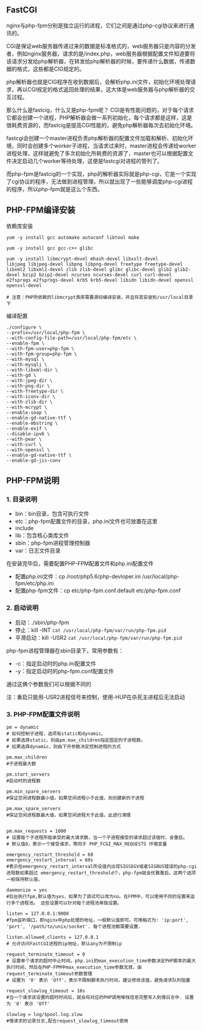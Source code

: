 ## FastCGI
nginx与php-fpm分别是独立运行的进程，它们之间是通过php-cgi协议来进行通讯的。

CGI是保证web服务器传递过来的数据是标准格式的，web服务器只是内容的分发者，例如nginx服务器，请求的是/index.php，web服务器根据配置文件知道要将该请求分发给php解析器，在转发给php解析器的时候，要传递什么数据，传递数据的格式，这些都是CIG规定的。

php解析器也就是CIG程序在收到数据后，会解析php.ini文件，初始化环境处理请求，再以CGI规定的格式返回处理的结果，这大体是web服务器与php解析器的交互过程。

那么什么是fastcig，什么又是php-fpm呢？
CGI是有性能问题的，对于每个请求它都会创建一个进程，PHP解析器会做一系列初始化，每个请求都是这样，这是很耗费资源的，而fastcig是提高CGI性能的，避免php解析器每次去初始化环境。

fastcgi会创建一个master进程负责php解析器的配置文件加载和解析、初始化环境，同时会创建多个worker子进程，当请求过来时，master进程会传递给worker进程处理，这样就避免了多次初始化所耗费的资源了，master也可以根据配置文件决定启动几个worker等待处理，这便是fastcgi对进程的管列了。

而php-fpm是fastcig的一个实现，php的解析器实际就是php-cgi，它是一个实现了cgi协议的程序，无法做到进程管理，所以就出现了一些能够调度php-cgi进程的程序，所以php-fpm就是这么个东西。


## PHP-FPM编译安装
依赖库安装
```
yum -y install gcc automake autoconf libtool make

yum -y install gcc gcc-c++ glibc

yum -y install libmcrypt-devel mhash-devel libxslt-devel 
libjpeg libjpeg-devel libpng libpng-devel freetype freetype-devel libxml2 libxml2-devel zlib zlib-devel glibc glibc-devel glib2 glib2-devel bzip2 bzip2-devel ncurses ncurses-devel curl curl-devel e2fsprogs e2fsprogs-devel krb5 krb5-devel libidn libidn-devel openssl openssl-devel

# 注意：PHP所依赖的libmcrypt类库需要源码编译安装，并且将其安装到/usr/local目录下
```

编译配置
```
./configure \
--prefix=/usr/local/php-fpm \
--with-config-file-path=/usr/local/php-fpm/etc \
--enable-fpm \
--with-fpm-user=php-fpm \
--with-fpm-group=php-fpm \
--with-mysql \
--with-mysqli \
--with-libxml-dir \
--with-gd \
--with-jpeg-dir \
--with-png-dir \
--with-freetype-dir \
--with-iconv-dir \
--with-zlib-dir \
--with-mcrypt \
--enable-soap \
--enable-gd-native-ttf \
--enable-mbstring \
--enable-exif \
--disable-ipv6 \
--with-pear \
--with-curl \
--with-openssl \
--enable-gd-native-ttf \
--enable-gd-jis-conv
```


## PHP-FPM说明

### 1. 目录说明
- bin：bin目录，包含可执行文件
- etc：php-fpm配置文件的目录，php.ini文件也可放置在这里
- include
- lib：包含核心类库文件
- sbin：php-fpm进程管理控制器
- var：日志文件目录

在安装完毕后，需要配置PHP-FPM配置文件和php.ini配置文件
- 配置php.ini文件：cp /root/php5.6/php-devloper.ini /usr/local/php-fpm/etc/php.ini
- 配置php-fpm文件：cp etc/php-fpm.conf.default etc/php-fpm.conf

### 2. 启动说明
- 启动：./sbin/php-fpm
- 停止：kill -INT `cat /usr/local/php-fpm/var/run/php-fpm.pid`
- 平滑启动：kill -USR2 `cat /usr/local/php-fpm/var/run/php-fpm.pid`

php-fpm进程管理器在sbin目录下，常用参数有：
- -c：指定启动时的php.ini配置文件
- -y：指定启动时的php-fpm.conf配置文件

通过这俩个参数我们可以根据不同的

注：重启只能用-USR2进程信号来控制，使用-HUP在杀死主进程后无法启动

### 3. PHP-FPM配置文件说明
```
pm = dynamic 
# 如何控制子进程，选项有static和dynamic。
# 如果选择static，则由pm.max_children指定固定的子进程数。
# 如果选择dynamic，则由下开参数决定控制进程的方式

pm.max_children 
#子进程最大数

pm.start_servers 
#启动时的进程数

pm.min_spare_servers 
#保证空闲进程数最小值，如果空闲进程小于此值，则创建新的子进程

pm.max_spare_servers 
#保证空闲进程数最大值，如果空闲进程大于此值，此进行清理


pm.max_requests = 1000
# 设置每个子进程所能承受的最大请求数，当一个子进程接受的请求超过该值时，会重启。
# 默认值0，表示一个接受请求，等同于 PHP_FCGI_MAX_REQUESTS 环境变量

emergency_restart_threshold = 60
emergency_restart_interval = 60s
#表示在emergency_restart_interval所设值内出现SIGSEGV或者SIGBUS错误的php-cgi进程数如果超过 emergency_restart_threshold个，php-fpm就会优雅重启。这两个选项一般保持默认值。

daemonize = yes
#后台执行fpm,默认值为yes，如果为了调试可以改为no。在FPM中，可以使用不同的设置来运行多个进程池。 这些设置可以针对每个进程池单独设置。

listen = 127.0.0.1:9000
#fpm监听端口，即nginx中php处理的地址，一般默认值即可。可用格式为: 'ip:port', 'port', '/path/to/unix/socket'. 每个进程池都需要设置.

listen.allowed_clients = 127.0.0.1
# 允许访问FastCGI进程的ip地址，默认any为不限制ip

request_terminate_timeout = 0
# 设置单个请求的超时中止时间，php.ini的max_execution_time参数决定PHP脚本的最大执行时间，然后在PHP-FPM中max_execution_time参数无效，由request_terminate_timeout参数管理
# 设置为 '0' 表示 'Off'，表示不限制脚本执行时间，建议修改该值，避免请求队列阻塞
 
request_slowlog_timeout = 10s
#当一个请求该设置的超时时间后，就会将对应的PHP调用堆栈信息完整写入到慢日志中. 设置为 '0' 表示 'Off'
 
slowlog = log/$pool.log.slow
#慢请求的记录日志,配合request_slowlog_timeout使用
```




